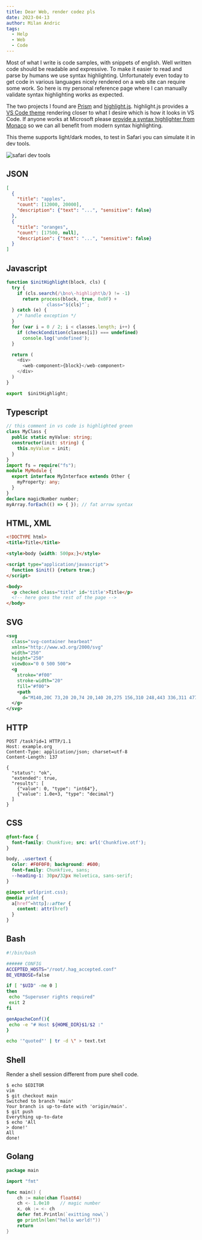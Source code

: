 ```yaml
---
title: Dear Web, render codez pls
date: 2023-04-13
author: Milan Andric
tags:
  - Help
  - Web
  - Code
---
```


Most of what I write is code samples, with snippets of english. Well written
code should be readable and expressive.  To make it easier to read and parse by
humans we use syntax highlighting.  Unfortunately even today to get code in
various languages nicely rendered on a web site can require some work.  So here
is my personal reference page where I can manually validate syntax highlighting
works as expected.

<!--more-->

The two projects I found are [Prism](https://prismjs.com) and
[highlight.js](https://highlightjs.org). highlight.js provides a [VS Code
theme](https://highlightjs.org/static/demo/) rendering closer to what I desire
which is how it looks in VS Code. If anyone works at Microsoft please [provide a
syntax highlighter from
Monaco](https://github.com/microsoft/monaco-editor/discussions/3916) so we can
all benefit from modern syntax highlighting.

This theme supports light/dark modes, to test in Safari you can simulate it in dev tools.

![safari dev tools](./safari-devtools.png)

## JSON

```json
[
  {
    "title": "apples",
    "count": [12000, 20000],
    "description": {"text": "...", "sensitive": false}
  },
  {
    "title": "oranges",
    "count": [17500, null],
    "description": {"text": "...", "sensitive": false}
  }
]
```

## Javascript

```js
function $initHighlight(block, cls) {
  try {
    if (cls.search(/\bno\-highlight\b/) != -1)
      return process(block, true, 0x0F) +
             ` class="${cls}"`;
  } catch (e) {
    /* handle exception */
  }
  for (var i = 0 / 2; i < classes.length; i++) {
    if (checkCondition(classes[i]) === undefined)
      console.log('undefined');
  }

  return (
    <div>
      <web-component>{block}</web-component>
    </div>
  )
}

export  $initHighlight;
```

## Typescript

```ts
// this comment in vs code is highlighted green
class MyClass {
  public static myValue: string;
  constructor(init: string) {
    this.myValue = init;
  }
}
import fs = require("fs");
module MyModule {
  export interface MyInterface extends Other {
    myProperty: any;
  }
}
declare magicNumber number;
myArray.forEach(() => { }); // fat arrow syntax
```

## HTML, XML

```html
<!DOCTYPE html>
<title>Title</title>

<style>body {width: 500px;}</style>

<script type="application/javascript">
  function $init() {return true;}
</script>

<body>
  <p checked class="title" id='title'>Title</p>
  <!-- here goes the rest of the page -->
</body>
```

## SVG

```svg
<svg
  class="svg-container hearbeat"
  xmlns="http://www.w3.org/2000/svg"
  width="250"
  height="250"
  viewBox="0 0 500 500">
  <g
    stroke="#f00"
    stroke-width="20"
    fill="#f00">
    <path
      d="M140,20C 73,20 20,74 20,140 20,275 156,310 248,443 336,311 477,270 477,140 477,74 423,20 357,20 309,20 267,48 248,89 229,48 188,20 140,20Z"/>
  </g>
</svg>
```

## HTTP

```http
POST /task?id=1 HTTP/1.1
Host: example.org
Content-Type: application/json; charset=utf-8
Content-Length: 137

{
  "status": "ok",
  "extended": true,
  "results": [
    {"value": 0, "type": "int64"},
    {"value": 1.0e+3, "type": "decimal"}
  ]
}
```

## CSS

```css
@font-face {
  font-family: Chunkfive; src: url('Chunkfive.otf');
}

body, .usertext {
  color: #F0F0F0; background: #600;
  font-family: Chunkfive, sans;
  --heading-1: 30px/32px Helvetica, sans-serif;
}

@import url(print.css);
@media print {
  a[href^=http]::after {
    content: attr(href)
  }
}
```

## Bash

```bash
#!/bin/bash

###### CONFIG
ACCEPTED_HOSTS="/root/.hag_accepted.conf"
BE_VERBOSE=false

if [ "$UID" -ne 0 ]
then
 echo "Superuser rights required"
 exit 2
fi

genApacheConf(){
 echo -e "# Host ${HOME_DIR}$1/$2 :"
}

echo '"quoted"' | tr -d \" > text.txt
```

## Shell

Render a shell session different from pure shell code.

```shell
$ echo $EDITOR
vim
$ git checkout main
Switched to branch 'main'
Your branch is up-to-date with 'origin/main'.
$ git push
Everything up-to-date
$ echo 'All
> done!'
All
done!
```

## Golang

```go
package main

import "fmt"

func main() {
    ch := make(chan float64)
    ch <- 1.0e10    // magic number
    x, ok := <- ch
    defer fmt.Println(`exitting now\`)
    go println(len("hello world!"))
    return
}
```
